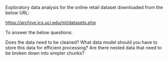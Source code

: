 Exploratory data analysis for the online retail dataset downloaded from the below URL:

https://archive.ics.uci.edu/ml/datasets.php

To answer the below questions:

Does the data need to be cleaned?
What data model should you have to store this data for efficient processing?
Are there nested data that need to be broken down into simpler chunks?
